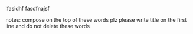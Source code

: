 ifasidhf
fasdfnajsf













notes:
compose on the top of these words plz
please write title on the first line
and do not delete these words

